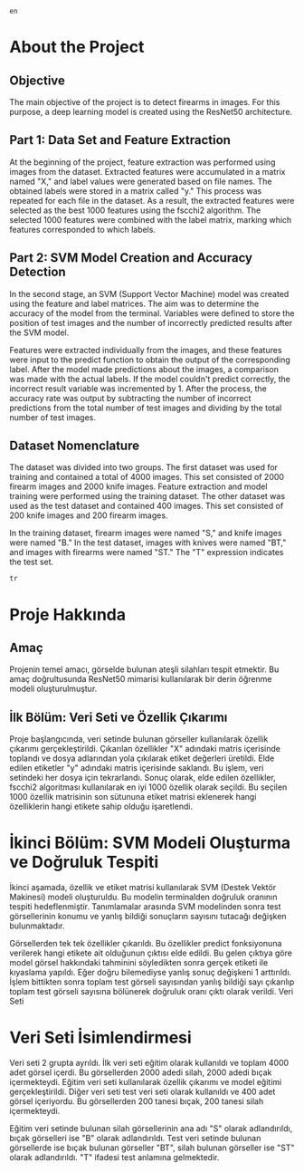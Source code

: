 `en`
# About the Project
## Objective

The main objective of the project is to detect firearms in images. For this purpose, a deep learning model is created using the ResNet50 architecture.
## Part 1: Data Set and Feature Extraction

At the beginning of the project, feature extraction was performed using images from the dataset. Extracted features were accumulated in a matrix named "X," and label values were generated based on file names. The obtained labels were stored in a matrix called "y." This process was repeated for each file in the dataset. As a result, the extracted features were selected as the best 1000 features using the fscchi2 algorithm. The selected 1000 features were combined with the label matrix, marking which features corresponded to which labels.
## Part 2: SVM Model Creation and Accuracy Detection

In the second stage, an SVM (Support Vector Machine) model was created using the feature and label matrices. The aim was to determine the accuracy of the model from the terminal. Variables were defined to store the position of test images and the number of incorrectly predicted results after the SVM model.

Features were extracted individually from the images, and these features were input to the predict function to obtain the output of the corresponding label. After the model made predictions about the images, a comparison was made with the actual labels. If the model couldn't predict correctly, the incorrect result variable was incremented by 1. After the process, the accuracy rate was output by subtracting the number of incorrect predictions from the total number of test images and dividing by the total number of test images.
## Dataset Nomenclature

The dataset was divided into two groups. The first dataset was used for training and contained a total of 4000 images. This set consisted of 2000 firearm images and 2000 knife images. Feature extraction and model training were performed using the training dataset. The other dataset was used as the test dataset and contained 400 images. This set consisted of 200 knife images and 200 firearm images.

In the training dataset, firearm images were named "S," and knife images were named "B." In the test dataset, images with knives were named "BT," and images with firearms were named "ST." The "T" expression indicates the test set.

`tr`
# Proje Hakkında 
## Amaç

Projenin temel amacı, görselde bulunan ateşli silahları tespit etmektir. Bu amaç doğrultusunda ResNet50 mimarisi kullanılarak bir derin öğrenme modeli oluşturulmuştur. 

## İlk Bölüm: Veri Seti ve Özellik Çıkarımı

Proje başlangıcında, veri setinde bulunan görseller kullanılarak özellik çıkarımı gerçekleştirildi. Çıkarılan özellikler "X" adındaki matris içerisinde toplandı ve dosya adlarından yola çıkılarak etiket değerleri üretildi. Elde edilen etiketler "y" adındaki matris içerisinde saklandı. Bu işlem, veri setindeki her dosya için tekrarlandı. Sonuç olarak, elde edilen özellikler, fscchi2 algoritması kullanılarak en iyi 1000 özellik olarak seçildi. Bu seçilen 1000 özellik matrisinin son sütununa etiket matrisi eklenerek hangi özelliklerin hangi etikete sahip olduğu işaretlendi.

# İkinci Bölüm: SVM Modeli Oluşturma ve Doğruluk Tespiti

İkinci aşamada, özellik ve etiket matrisi kullanılarak SVM (Destek Vektör Makinesi) modeli oluşturuldu. Bu modelin terminalden doğruluk oranının tespiti hedeflenmiştir. Tanımlamalar arasında SVM modelinden sonra test görsellerinin konumu ve yanlış bildiği sonuçların sayısını tutacağı değişken bulunmaktadır.

Görsellerden tek tek özellikler çıkarıldı. Bu özellikler predict fonksiyonuna verilerek hangi etikete ait olduğunun çıktısı elde edildi. Bu gelen çıktıya göre model görsel hakkındaki tahminini söyledikten sonra gerçek etiketi ile kıyaslama yapıldı. Eğer doğru bilemediyse yanlış sonuç değişkeni 1 arttırıldı. İşlem bittikten sonra toplam test görseli sayısından yanlış bildiği sayı çıkarılıp toplam test görseli sayısına bölünerek doğruluk oranı çıktı olarak verildi. Veri Seti

# Veri Seti İsimlendirmesi

Veri seti 2 grupta ayrıldı. İlk veri seti eğitim olarak kullanıldı ve toplam 4000 adet görsel içerdi. Bu görsellerden 2000 adedi silah, 2000 adedi bıçak içermekteydi. Eğitim veri seti kullanılarak özellik çıkarımı ve model eğitimi gerçekleştirildi. Diğer veri seti test veri seti olarak kullanıldı ve 400 adet görsel içeriyordu. Bu görsellerden 200 tanesi bıçak, 200 tanesi silah içermekteydi.

Eğitim veri setinde bulunan silah görsellerinin ana adı "S" olarak adlandırıldı, bıçak görselleri ise "B" olarak adlandırıldı. Test veri setinde bulunan görsellerde ise bıçak bulunan görseller "BT", silah bulunan görseller ise "ST" olarak adlandırıldı. "T" ifadesi test anlamına gelmektedir.
